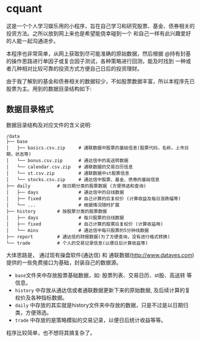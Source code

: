 # cquant

这是一个个人学习娱乐用的小程序，旨在自己学习和研究股票、基金、债券相关的投资方法。之所以放到网上来也是希望能侥幸碰到一个
和自己一样有此兴趣爱好的人能一起沟通进步。

本程序也非常简单，从网上获取到尽可能准确的原始数据，然后根据 @持有封基 的操作思路进行单因子或复合因子测试，各种策略进行回测，能及时找到
一种或者几种相对比较可靠的投资方式方便自己日后的投资理财。

由于我了解到的基金和债券相关的数据较少，不如股票数据丰富，所以本程序先已股票为主。用到的数据目录结构如下:

## 数据目录格式

数据目录结构及对应文件的含义说明:

```
/data
├── base
│   ├── basics.csv.zip     # 通联数据中股票的基础信息(股票代码，名称，上市日期，状态等)
│   └── bonus.csv.zip      # 通达信中的高送转数据
│   └── calendar.csv.zip   # 通联数据的交易日历信息
│   └── st.csv.zip         # 通联数据中st股票信息
│   └── stocks.csv.zip     # 通达信中股票、基金、债券的基础信息
├── daily          # 按日期分类的股票数据 (方便筛选和查询)
│   ├── days               # 通达信中的日线数据
│   ├── fixed              # 自己计算的后复权价 (计算收益及每日涨跌幅等)
│   └── ...                # 根据情况随时扩展
├── history        # 按股票分类的股票数据
│   ├── days               # 每只股票的日线数据
│   ├── fixed              # 自己计算的股票后复权价 (计算收益用)
│   └── mins               # 通达信中每只股票的5分钟线数据
├── report         # 通达信的财报数据(为了方便查询，没有进行格式转换)
└── trade          # 个人的交易记录信息(以便日后计算收益等)
```

大体思路是， 通过现有操盘软件(通达信) 和 通联数据(http://www.datayes.com) 提供的一些免费接口为基础，封装自己的数据源。
* `base`文件夹中存放股票基础数据，如: 股票列表、交易日历、st股、高送转 等信息。
* `history` 中存放从通达信或者通联数据更新下来的原始数据, 及后续计算的复权价及各种指标数据。
* `daily` 中存放的其实就是history文件夹中存放的数据，只是不过是以日期归类，方便筛选。
* `trade` 中存放的是策略模拟的交易记录，以便日后统计收益等等。

程序比较简单，也不想将其搞复杂了。
